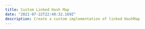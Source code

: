 ```yaml
---
title: Custom Linked Hash Map
date: "2021-07-22T22:40:32.169Z"
description: Create a custom implementation of linked HashMap
---
```

